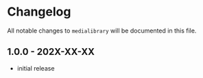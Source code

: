 # Changelog

All notable changes to `medialibrary` will be documented in this file.

## 1.0.0 - 202X-XX-XX

- initial release
